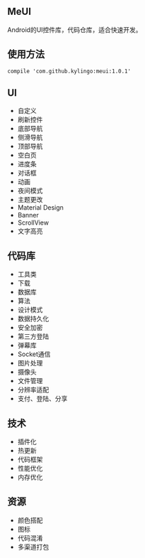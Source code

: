 ## MeUI
Android的UI控件库，代码仓库，适合快速开发。

## 使用方法
`compile 'com.github.kylingo:meui:1.0.1'`

## UI
* 自定义
* 刷新控件
* 底部导航
* 侧滑导航
* 顶部导航
* 空白页
* 进度条
* 对话框
* 动画
* 夜间模式
* 主题更改
* Material Design
* Banner
* ScrollView
* 文字高亮

## 代码库
* 工具类
* 下载
* 数据库
* 算法
* 设计模式
* 数据持久化
* 安全加密
* 第三方登陆
* 弹幕库
* Socket通信
* 图片处理
* 摄像头
* 文件管理
* 分辨率适配
* 支付、登陆、分享

## 技术
* 插件化
* 热更新
* 代码框架
* 性能优化
* 内存优化

## 资源
* 颜色搭配
* 图标
* 代码混淆
* 多渠道打包

